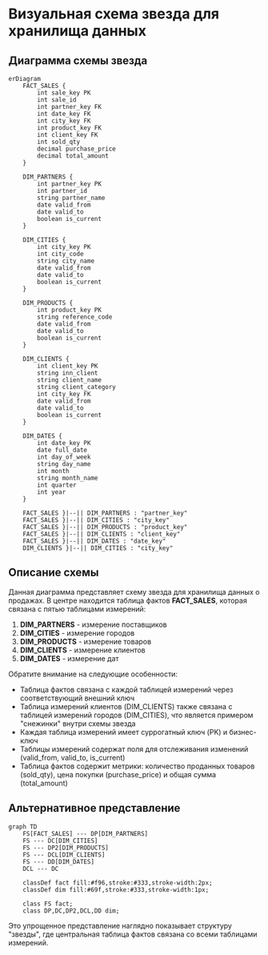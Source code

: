 # Визуальная схема звезда для хранилища данных

## Диаграмма схемы звезда

```mermaid
erDiagram
    FACT_SALES {
        int sale_key PK
        int sale_id
        int partner_key FK
        int date_key FK
        int city_key FK
        int product_key FK
        int client_key FK
        int sold_qty
        decimal purchase_price
        decimal total_amount
    }
    
    DIM_PARTNERS {
        int partner_key PK
        int partner_id
        string partner_name
        date valid_from
        date valid_to
        boolean is_current
    }
    
    DIM_CITIES {
        int city_key PK
        int city_code
        string city_name
        date valid_from
        date valid_to
        boolean is_current
    }
    
    DIM_PRODUCTS {
        int product_key PK
        string reference_code
        date valid_from
        date valid_to
        boolean is_current
    }
    
    DIM_CLIENTS {
        int client_key PK
        string inn_client
        string client_name
        string client_category
        int city_key FK
        date valid_from
        date valid_to
        boolean is_current
    }
    
    DIM_DATES {
        int date_key PK
        date full_date
        int day_of_week
        string day_name
        int month
        string month_name
        int quarter
        int year
    }
    
    FACT_SALES }|--|| DIM_PARTNERS : "partner_key"
    FACT_SALES }|--|| DIM_CITIES : "city_key"
    FACT_SALES }|--|| DIM_PRODUCTS : "product_key"
    FACT_SALES }|--|| DIM_CLIENTS : "client_key"
    FACT_SALES }|--|| DIM_DATES : "date_key"
    DIM_CLIENTS }|--|| DIM_CITIES : "city_key"
```

## Описание схемы

Данная диаграмма представляет схему звезда для хранилища данных о продажах. В центре находится таблица фактов **FACT_SALES**, которая связана с пятью таблицами измерений:

1. **DIM_PARTNERS** - измерение поставщиков
2. **DIM_CITIES** - измерение городов
3. **DIM_PRODUCTS** - измерение товаров
4. **DIM_CLIENTS** - измерение клиентов
5. **DIM_DATES** - измерение дат

Обратите внимание на следующие особенности:

- Таблица фактов связана с каждой таблицей измерений через соответствующий внешний ключ
- Таблица измерений клиентов (DIM_CLIENTS) также связана с таблицей измерений городов (DIM_CITIES), что является примером "снежинки" внутри схемы звезда
- Каждая таблица измерений имеет суррогатный ключ (PK) и бизнес-ключ
- Таблицы измерений содержат поля для отслеживания изменений (valid_from, valid_to, is_current)
- Таблица фактов содержит метрики: количество проданных товаров (sold_qty), цена покупки (purchase_price) и общая сумма (total_amount)

## Альтернативное представление

```mermaid
graph TD
    FS[FACT_SALES] --- DP[DIM_PARTNERS]
    FS --- DC[DIM_CITIES]
    FS --- DP2[DIM_PRODUCTS]
    FS --- DCL[DIM_CLIENTS]
    FS --- DD[DIM_DATES]
    DCL --- DC
    
    classDef fact fill:#f96,stroke:#333,stroke-width:2px;
    classDef dim fill:#69f,stroke:#333,stroke-width:1px;
    
    class FS fact;
    class DP,DC,DP2,DCL,DD dim;
```

Это упрощенное представление наглядно показывает структуру "звезды", где центральная таблица фактов связана со всеми таблицами измерений.